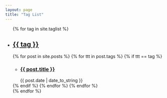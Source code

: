 ```yaml
---
layout: page
title: "Tag List"
---
```


<ul>
  {% for tag in site.taglist %}
  <li class="archive_list">
    <h2 class="post-title"><a href="{{ site.baseurl }}tag/{{ tag }}">{{ tag }}</a></h2>
  {% for post in site.posts %}
  {% for ttt in post.tags %}
  {% if ttt == tag %}
    <ul>
    <li><h3><a class="archive_list_article_link" href='{{ site.baseurl }}/{{ post.url }}'>{{ post.title }}</a></h3><span class="post-date">{{ post.date | date_to_string }}</span></li>
    </ul>
  {% endif %}
  {% endfor %}
  {% endfor %}
  </li>
  {% endfor %}
</ul>
